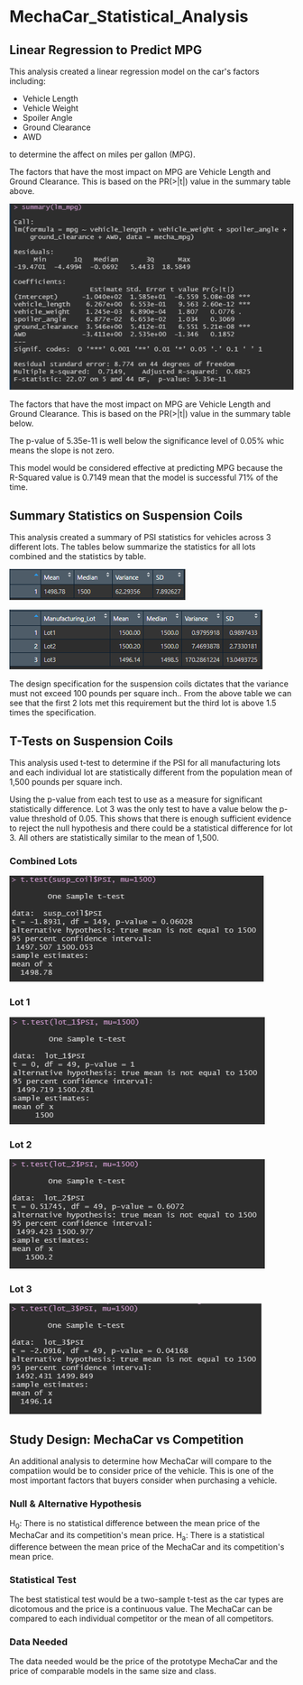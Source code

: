 # MechaCar_Statistical_Analysis

## Linear Regression to Predict MPG
This analysis created a linear regression model on the car's factors including:
- Vehicle Length
- Vehicle Weight
- Spoiler Angle
- Ground Clearance
- AWD

to determine the affect on miles per gallon (MPG).

The factors that have the most impact on MPG are Vehicle Length and Ground Clearance.  This is based on the PR(>|t|) value in the summary table above.

![alt_text](https://raw.githubusercontent.com/bweirich/MechaCar_Statistical_Analysis/main/images/LR_MPG.PNG)

The factors that have the most impact on MPG are Vehicle Length and Ground Clearance.  This is based on the PR(>|t|) value in the summary table below.

The p-value of 5.35e-11 is well below the significance level of 0.05% whic means the slope is not zero.

This model would be considered effective at predicting MPG because the R-Squared value is 0.7149 mean that the model is successful 71% of the time.

## Summary Statistics on Suspension Coils
This analysis created a summary of PSI statistics for vehicles across 3 different lots.  The tables below summarize the statistics for all lots combined and the statistics by table.

![alt_text](https://raw.githubusercontent.com/bweirich/MechaCar_Statistical_Analysis/main/images/total_summary.PNG)

![alt_text](https://raw.githubusercontent.com/bweirich/MechaCar_Statistical_Analysis/main/images/lot_summary.PNG)

The design specification for the suspension coils dictates that the variance must not exceed 100 pounds per square inch..  From the above table we can see that the first 2 lots met this requirement but the third lot is above 1.5 times the specification.  

## T-Tests on Suspension Coils
This analysis used t-test to determine if the PSI for all manufacturing lots and each individual lot are statistically different from the population mean of 1,500 pounds per square inch.

Using the p-value from each test to use as a measure for significant statistically difference.  Lot 3 was the only test to have a value below the p-value threshold of 0.05.  This shows that there is enough sufficient evidence to reject the null hypothesis and there could be a statistical difference for lot 3.  All others are statistically similar to the mean of 1,500.

### Combined Lots
![alt_text](https://raw.githubusercontent.com/bweirich/MechaCar_Statistical_Analysis/main/images/t_test_pop.PNG)

### Lot 1
![alt_text](https://raw.githubusercontent.com/bweirich/MechaCar_Statistical_Analysis/main/images/t_test_lot1.PNG)

### Lot 2
![alt_text](https://raw.githubusercontent.com/bweirich/MechaCar_Statistical_Analysis/main/images/t_test_lot2.PNG)

### Lot 3
![alt_text](https://raw.githubusercontent.com/bweirich/MechaCar_Statistical_Analysis/main/images/t_test_lot3.PNG)

## Study Design: MechaCar vs Competition
An additional analysis to determine how MechaCar will compare to the compatiion would be to consider price of the vehicle.  This is one of the most important factors that buyers consider when purchasing a vehicle. 

### Null & Alternative Hypothesis
H<sub>0</sub>: There is no statistical difference between the mean price of the MechaCar and its competition's mean price.
H<sub>a</sub>: There is a statistical difference between the mean price of the MechaCar and its competition's mean price.

### Statistical Test 
The best statistical test would be a two-sample t-test as the car types are dicotomous and the price is a continuous value.  The MechaCar can be compared to each individual competitor or the mean of all competitors.

### Data Needed
The data needed would be the price of the prototype MechaCar and the price of comparable models in the same size and class.  
